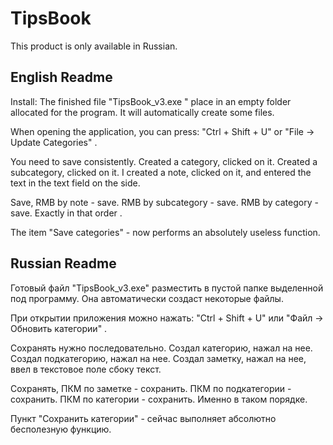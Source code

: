 # TipsBook
This product is only available in Russian.

English Readme
---------------------------------------------------------------------------------------------------------------------------------------------------------------------
Install:
The finished file "TipsBook_v3.exe " place in an empty folder allocated for the program.
It will automatically create some files.

When opening the application, you can press:
"Ctrl + Shift + U"
or
"File -> Update Categories" .

You need to save consistently.
Created a category, clicked on it.
Created a subcategory, clicked on it.
I created a note, clicked on it, and entered the text in the text field on the side.

Save, RMB by note - save.
RMB by subcategory - save.
RMB by category - save.
Exactly in that order .

The item "Save categories" - now performs an absolutely useless function.


Russian Readme
---------------------------------------------------------------------------------------------------------------------------------------------------------------------
Готовый файл "TipsBook_v3.exe" разместить в пустой папке выделенной под программу.
Она автоматически создаст некоторые файлы.

При открытии приложения можно нажать:
"Ctrl + Shift + U"
или
"Файл -> Обновить категории" .

Сохранять нужно последовательно.
Создал категорию, нажал на нее.
Создал подкатегорию, нажал на нее.
Создал заметку, нажал на нее, ввел в текстовое поле сбоку текст.

Сохранять, ПКМ по заметке - сохранить.
ПКМ по подкатегории - сохранить.
ПКМ по категории - сохранить.
Именно в таком порядке.

Пункт "Сохранить категории" - сейчас выполняет абсолютно бесполезную функцию.

